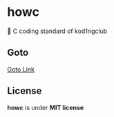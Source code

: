 # howc

📗 C coding standard of kod1ngclub

## Goto

[Goto Link][goto]

## License

**howc** is under **MIT license**

[goto]: https://www.example.com
